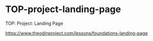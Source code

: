 # TOP-project-landing-page

TOP: Project: Landing Page

https://www.theodinproject.com/lessons/foundations-landing-page